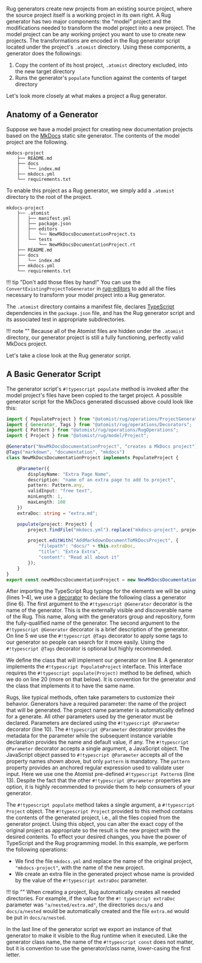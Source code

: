 Rug generators create new projects from an existing source project,
where the source project itself is a working project in its own right.
A Rug generator has two major components: the "model" project and the
modifications needed to transform the model project into a new
project.  The model project can be any working project you want to use
to create new projects.  The transformations are encoded in the Rug
generator script located under the project's `.atomist` directory.
Using these components, a generator does the followings:

1.  Copy the content of its host project, `.atomist` directory
    excluded, into the new target directory
2.  Runs the generator's `populate` function against the contents of
    target directory

Let's look more closely at what makes a project a Rug generator.

## Anatomy of a Generator

Suppose we have a model project for creating new documentation
projects based on the [MkDocs][mkdocs] static site generator.  The
contents of the model project are the following.

[mkdocs]: http://www.mkdocs.org/

```console
mkdocs-project
    ├── README.md
    ├── docs
    │   └── index.md
    ├── mkdocs.yml
    └── requirements.txt
```

To enable this project as a Rug generator, we simply add a `.atomist`
directory to the root of the project.

```console
mkdocs-project
    ├── .atomist
    │   ├── manifest.yml
    │   ├── package.json
    │   ├── editors
    │   │   └── NewMkDocsDocumentationProject.ts
    │   └── tests
    │       └── NewMkDocsDocumentationProject.rt
    ├── README.md
    ├── docs
    │   └── index.md
    ├── mkdocs.yml
    └── requirements.txt
```

!!! tip "Don't add those files by hand!"
    You can use the `ConvertExistingProjectToGenerator`
    in [rug-editors][convert] to add all the files necessary to
    transform your model project into a Rug generator.

[convert]: https://github.com/atomist-rugs/rug-editors#convertexistingprojecttogenerator

The `.atomist` directory contains a manifest file,
declares [TypeScript][ts] dependencies in the `package.json` file, and
has the Rug generator script and its associated test in appropriate
subdirectories.

[ts]: https://www.typescriptlang.org/

!!! note ""
    Because all of the Atomist files are hidden under the `.atomist`
    directory, our generator project is still a fully functioning,
    perfectly valid MkDocs project.

Let's take a close look at the Rug generator script.

## A Basic Generator Script

The generator script's `#!typescript populate` method is invoked after
the model project's files have been copied to the target project.  A
possible generator script for the MkDocs generated discussed above
could look like this:

```typescript linenums="1"
import { PopulateProject } from "@atomist/rug/operations/ProjectGenerator";
import { Generator, Tags } from "@atomist/rug/operations/Decorators";
import { Pattern } from "@atomist/rug/operations/RugOperations";
import { Project } from "@atomist/rug/model/Project";

@Generator("NewMkDocsDocumentationProject", "creates a MkDocs project")
@Tags("markdown", "documentation", "mkdocs")
class NewMkDocsDocumentationProject implements PopulateProject {

    @Parameter({
        displayName: "Extra Page Name",
        description: "name of an extra page to add to project",
        pattern: Pattern.any,
        validInput: "free text",
        minLength: 1,
        maxLength: 100
    })
    extraDoc: string = "extra.md";

    populate(project: Project) {
        project.findFile("mkdocs.yml").replace("mkdocs-project", project.name());

        project.editWith("AddMarkdownDocumentToMkDocsProject", {
            "filepath": "docs/" + this.extraDoc,
            "title": "Extra Extra",
            "content": "Read all about it"
        });
    }
}
export const newMkDocsDocumentationProject = new NewMkDocsDocumentationProject();
```

After importing the TypeScript Rug typings for the elements we will be
using (lines 1&ndash;4), we use a [decorator][] to declare the
following class a generator (line 6).  The first argument to the
`#!typescript @Generator` decorator is the name of the generator.
This is the externally visible and discoverable name of the Rug.  This
name, along with the generators group and repository, form the
fully-qualified name of the generator.  The second argument to the
`#!typescript @Generator` decorator is a brief description of the
generator.  On line 5 we use the `#!typescript @Tags` decorator to
apply some tags to our generator so people can search for it more
easily.  Using the `#!typescript @Tags` decorator is optional but
highly recommended.

[decorator]: https://www.typescriptlang.org/docs/handbook/decorators.html

We define the class that will implement our generator on line 8.  A
generator implements the `#!typescript PopulateProject` interface.
This interface requires the `#!typescript populate(Project)` method to
be defined, which we do on line 20 (more on that below).  It is
convention for the generator and the class that implements it to have
the same name.

Rugs, like typical methods, often take parameters to customize their
behavior.  Generators have a required parameter: the name of the
project that will be generated.  The project name parameter is
automatically defined for a generate.  All other parameters used by
the generator must be declared.  Parameters are declared using the
`#!typescript @Parameter` decorator (line 10).  The `#!typescript
@Parameter` decorator provides the metadata for the parameter while
the subsequent instance variable declaration provides the name and
default value, if any.  The `#!typescript @Parameter` decorator
accepts a single argument, a JavaScript object.  The JavaScript object
passed to `#!typescript @Parameter` accepts all of the property names
shown above, but only `pattern` is mandatory.  The `pattern` property
provides an anchored regular expression used to validate user input.
Here we use one the Atomist pre-defined `#!typescript Pattern`s (line
13).  Despite the fact that the other `#!typescript @Parameter`
properties are option, it is highly recommended to provide them to
help consumers of your generator.

The `#!typescript populate` method takes a single argument, a
`#!typescript Project` object.  The `#!typescript Project` provided to
this method contains the contents of the generated project, i.e., all
the files copied from the generator project.  Using this object, you
can alter the exact copy of the original project as appropriate so the
result is the new project with the desired contents.  To effect your
desired changes, you have the power of TypeScript and the Rug
programming model.  In this example, we perform the following
operations:

*   We find the file `mkdocs.yml` and replace the name of the original
    project, `"mkdocs-project"`, with the name of the new project.
*   We create an extra file in the generated project whose name is
    provided by the value of the `#!typescript extraDoc` parameter.

!!! tip ""
    When creating a project, Rug automatically creates all needed
    directories.  For example, if the value for the `#! typescript
    extraDoc` parameter was `"a/nested/extra.md"`, the directories
    `docs/a` and `docs/a/nested` would be automatically created and
    the file `extra.md` would be put in `docs/a/nested`.

In the last line of the generator script we export an instance of that
generator to make it visible to the Rug runtime when it executed.
Like the generator class name, the name of the `#!typescript const`
does not matter, but it is convention to use the generator/class name,
lower-casing the first letter.
